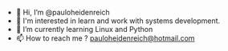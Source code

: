 - 👋 Hi, I’m @pauloheidenreich
- 👀 I'm interested in learn and work with systems development.
- 🌱 I’m currently learning Linux and Python
- 📫 How to reach me ? pauloheidenreich@hotmail.com
